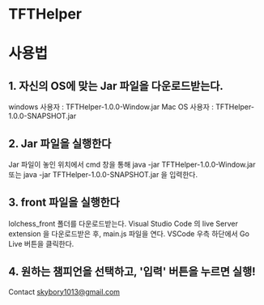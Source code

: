 # TFTHelper

# 사용법

## 1. 자신의 OS에 맞는 Jar 파일을 다운로드받는다.
windows 사용자 : TFTHelper-1.0.0-Window.jar
Mac OS 사용자 : TFTHelper-1.0.0-SNAPSHOT.jar

## 2. Jar 파일을 실행한다
Jar 파일이 놓인 위치에서 cmd 창을 통해 java -jar TFTHelper-1.0.0-Window.jar 또는 java -jar TFTHelper-1.0.0-SNAPSHOT.jar 을 입력한다.

## 3. front 파일을 실행한다
lolchess_front 폴더를 다운로드받는다.
Visual Studio Code 의 live Server extension 을 다운로드받은 후, main.js 파일을 연다.
VSCode 우측 하단에서 Go Live 버튼을 클릭한다.

## 4. 원하는 챔피언을 선택하고, '입력' 버튼을 누르면 실행!

Contact
skybory1013@gmail.com
